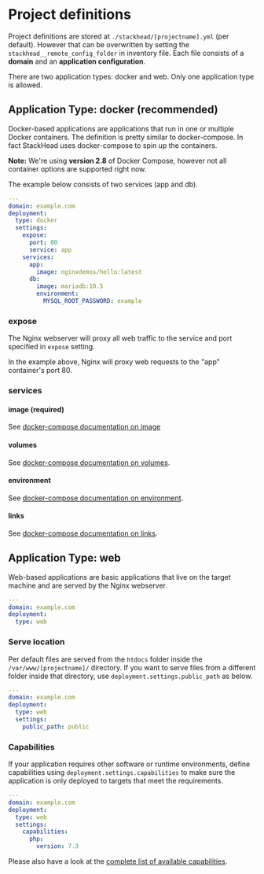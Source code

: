 # Project definitions

Project definitions are stored at `./stackhead/[projectname].yml` (per default).
However that can be overwritten by setting the `stackhead__remote_config_folder` in inventory file.
Each file consists of a **domain** and an **application configuration**.

There are two application types: docker and web. Only one application type is allowed.

## Application Type: docker (recommended)

Docker-based applications are applications that run in one or multiple Docker containers.
The definition is pretty similar to docker-compose. In fact StackHead uses docker-compose to spin up the containers.

**Note:** We're using **version 2.8** of Docker Compose, however not all container options are supported right now.

The example below consists of two services (app and db).

```yaml
---
domain: example.com
deployment:
  type: docker
  settings:
    expose:
      port: 80
      service: app
    services:
      app:
        image: nginxdemos/hello:latest
      db:
        image: mariadb:10.5
        environment:
          MYSQL_ROOT_PASSWORD: example
```
### expose

The Nginx webserver will proxy all web traffic to the service and port specified in `expose` setting.

In the example above, Nginx will proxy web requests to the "app" container's port 80.

### services

#### image (required)

See [docker-compose documentation on image](https://docs.docker.com/compose/compose-file/compose-file-v2/#image)

#### volumes

See [docker-compose documentation on volumes](https://docs.docker.com/compose/compose-file/compose-file-v2/#volumes).

#### environment

See [docker-compose documentation on environment](https://docs.docker.com/compose/compose-file/compose-file-v2/#environment).

#### links

See [docker-compose documentation on links](https://docs.docker.com/compose/compose-file/#links).

## Application Type: web

Web-based applications are basic applications that live on the target machine and are served by the Nginx webserver.

```yaml
---
domain: example.com
deployment:
  type: web
```

### Serve location

Per default files are served from the `htdocs` folder inside the `/var/www/[projectname]/` directory.
If you want to serve files from a different folder inside that directory, use `deployment.settings.public_path` as below.

```yaml
---
domain: example.com
deployment:
  type: web
  settings:
    public_path: public
```

### Capabilities

If your application requires other software or runtime environments,
define capabilities using `deployment.settings.capabilities` to make sure the application
is only deployed to targets that meet the requirements.

```yaml
---
domain: example.com
deployment:
  type: web
  settings:
    capabilities:
      php:
        version: 7.3
```

Please also have a look at the [complete list of available capabilities](../Features/Capabilities.md).

